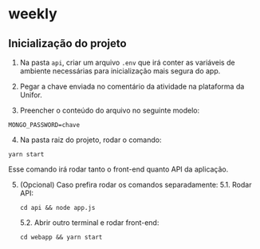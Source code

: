 # weekly

## Inicialização do projeto

1. Na pasta `api`, criar um arquivo `.env` que irá conter as variáveis de ambiente necessárias para inicialização mais segura do app.

2. Pegar a chave enviada no comentário da atividade na plataforma da Unifor.

3. Preencher o conteúdo do arquivo no seguinte modelo:

```
MONGO_PASSWORD=chave
```

4. Na pasta raiz do projeto, rodar o comando:

```shell
yarn start
```

Esse comando irá rodar tanto o front-end quanto API da aplicação.

5. (Opcional) Caso prefira rodar os comandos separadamente:
   5.1. Rodar API:
   ```shell
   cd api && node app.js
   ```
   5.2. Abrir outro terminal e rodar front-end:
   ```shell
   cd webapp && yarn start
   ```
